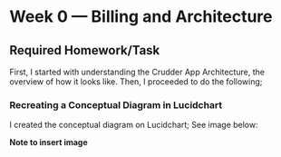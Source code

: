 # Week 0 — Billing and Architecture

## Required Homework/Task

First, I started with understanding the Crudder App Architecture, the overview of how it looks like. Then, I proceeded to do the following;

### Recreating a Conceptual Diagram in Lucidchart

I created the conceptual diagram on Lucidchart; See image below:

**Note to insert image**

